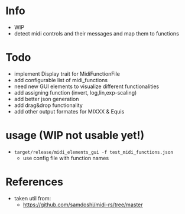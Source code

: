 # Info
- WIP
- detect midi controls and their messages and map them to functions

# Todo
- implement Display trait for MidiFunctionFile
- add configurable list of midi_functions
- need new GUI elements to visualize different functionalities
- add assigning function (invert, log,lin,exp-scaling)
- add better json generation
- add drag&drop functionality
- add other output formates for MIXXX & Equis

# usage (WIP not usable yet!)
- ```target/release/midi_elements_gui -f test_midi_functions.json```
  - use config file with function names

# References
- taken util from:
  - https://github.com/samdoshi/midi-rs/tree/master
